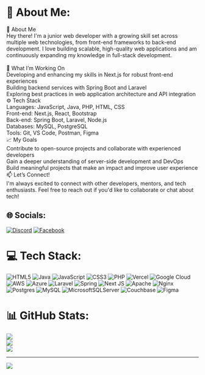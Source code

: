 # 💫 About Me:
👋 About Me<br>Hey there! I'm a junior web developer with a growing skill set across multiple web technologies, from front-end frameworks to back-end development. I love building scalable, high-quality web applications and am continuously expanding my knowledge in full-stack development.<br><br>🌱 What I’m Working On<br>Developing and enhancing my skills in Next.js for robust front-end experiences<br>Building backend services with Spring Boot and Laravel<br>Exploring best practices in web application architecture and API integration<br>⚙️ Tech Stack<br>Languages: JavaScript, Java, PHP, HTML, CSS<br>Front-end: Next.js, React, Bootstrap<br>Back-end: Spring Boot, Laravel, Node.js<br>Databases: MySQL, PostgreSQL<br>Tools: Git, VS Code, Postman, Figma<br>📈 My Goals<br>Contribute to open-source projects and collaborate with experienced developers<br>Gain a deeper understanding of server-side development and DevOps<br>Build meaningful projects that make an impact and improve user experience<br>📫 Let’s Connect!<br>I'm always excited to connect with other developers, mentors, and tech enthusiasts. Feel free to reach out if you'd like to collaborate or chat about tech!


## 🌐 Socials:
[![Discord](https://img.shields.io/badge/Discord-%237289DA.svg?logo=discord&logoColor=white)](https://discord.gg/kakapo6996) [![Facebook](https://img.shields.io/badge/Facebook-%231877F2.svg?logo=Facebook&logoColor=white)](https://facebook.com/https://web.facebook.com/Rithyhong.T/) 

# 💻 Tech Stack:
![HTML5](https://img.shields.io/badge/html5-%23E34F26.svg?style=for-the-badge&logo=html5&logoColor=white) ![Java](https://img.shields.io/badge/java-%23ED8B00.svg?style=for-the-badge&logo=openjdk&logoColor=white) ![JavaScript](https://img.shields.io/badge/javascript-%23323330.svg?style=for-the-badge&logo=javascript&logoColor=%23F7DF1E) ![CSS3](https://img.shields.io/badge/css3-%231572B6.svg?style=for-the-badge&logo=css3&logoColor=white) ![PHP](https://img.shields.io/badge/php-%23777BB4.svg?style=for-the-badge&logo=php&logoColor=white) ![Vercel](https://img.shields.io/badge/vercel-%23000000.svg?style=for-the-badge&logo=vercel&logoColor=white) ![Google Cloud](https://img.shields.io/badge/GoogleCloud-%234285F4.svg?style=for-the-badge&logo=google-cloud&logoColor=white) ![AWS](https://img.shields.io/badge/AWS-%23FF9900.svg?style=for-the-badge&logo=amazon-aws&logoColor=white) ![Azure](https://img.shields.io/badge/azure-%230072C6.svg?style=for-the-badge&logo=microsoftazure&logoColor=white) ![Laravel](https://img.shields.io/badge/laravel-%23FF2D20.svg?style=for-the-badge&logo=laravel&logoColor=white) ![Spring](https://img.shields.io/badge/spring-%236DB33F.svg?style=for-the-badge&logo=spring&logoColor=white) ![Next JS](https://img.shields.io/badge/Next-black?style=for-the-badge&logo=next.js&logoColor=white) ![Apache](https://img.shields.io/badge/apache-%23D42029.svg?style=for-the-badge&logo=apache&logoColor=white) ![Nginx](https://img.shields.io/badge/nginx-%23009639.svg?style=for-the-badge&logo=nginx&logoColor=white) ![Postgres](https://img.shields.io/badge/postgres-%23316192.svg?style=for-the-badge&logo=postgresql&logoColor=white) ![MySQL](https://img.shields.io/badge/mysql-4479A1.svg?style=for-the-badge&logo=mysql&logoColor=white) ![MicrosoftSQLServer](https://img.shields.io/badge/Microsoft%20SQL%20Server-CC2927?style=for-the-badge&logo=microsoft%20sql%20server&logoColor=white) ![Couchbase](https://img.shields.io/badge/Couchbase-EA2328?style=for-the-badge&logo=couchbase&logoColor=white) ![Figma](https://img.shields.io/badge/figma-%23F24E1E.svg?style=for-the-badge&logo=figma&logoColor=white)
# 📊 GitHub Stats:
![](https://github-readme-stats.vercel.app/api?username=Kakapo&theme=dark&hide_border=false&include_all_commits=true&count_private=true)<br/>
![](https://github-readme-streak-stats.herokuapp.com/?user=Kakapo&theme=dark&hide_border=false)<br/>
![](https://github-readme-stats.vercel.app/api/top-langs/?username=Kakapo&theme=dark&hide_border=false&include_all_commits=true&count_private=true&layout=compact)

---
[![](https://visitcount.itsvg.in/api?id=Kakapo&icon=0&color=0)](https://visitcount.itsvg.in)

<!-- Proudly created with GPRM ( https://gprm.itsvg.in ) -->
